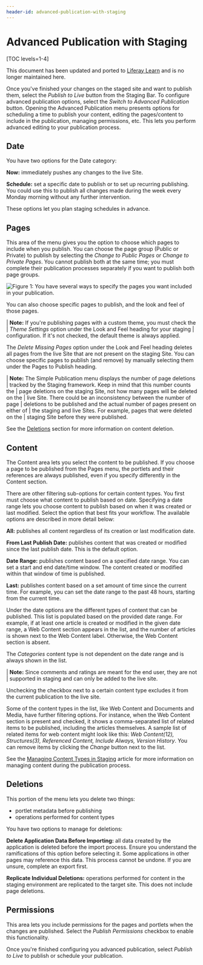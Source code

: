 ```yaml
---
header-id: advanced-publication-with-staging
---
```


# Advanced Publication with Staging

[TOC levels=1-4]

<aside class="alert alert-info">
  <span class="wysiwyg-color-blue120">This document has been updated and ported to <a href="https://learn.liferay.com/dxp/7.x/en/site-building/publishing-tools/staging.html">Liferay Learn</a> and is no longer maintained here.</span>
</aside>

Once you've finished your changes on the staged site and want to publish them,
select the *Publish to Live* button from the Staging Bar. To configure advanced
publication options, select the *Switch to Advanced Publication* button. Opening
the Advanced Publication menu presents options for scheduling a time to publish
your content, editing the pages/content to include in the publication, managing
permissions, etc. This lets you perform advanced editing to your publication
process.

## Date

You have two options for the Date category:

**Now:** immediately pushes any changes to the live Site.

**Schedule:** set a specific date to publish or to set up recurring publishing.
You could use this to publish all changes made during the week every Monday
morning without any further intervention.

These options let you plan staging schedules in advance.

## Pages

This area of the menu gives you the option to choose which pages to include when
you publish. You can choose the page group (Public or Private) to publish by
selecting the *Change to Public Pages* or *Change to Private Pages*. You cannot
publish both at the same time; you must complete their publication processes
separately if you want to publish both page groups.

![Figure 1: You have several ways to specify the pages you want included in your publication.](../../../../images/staging-advanced-publication.png)

You can also choose specific pages to publish, and the look and feel of those
pages.

| **Note:** If you're publishing pages with a custom theme, you must check the
| *Theme Settings* option under the Look and Feel heading for your staging
| configuration. If it's not checked, the default theme is always applied.

The *Delete Missing Pages* option under the Look and Feel heading deletes all
pages from the live Site that are not present on the staging Site. You can
choose specific pages to publish (and remove) by manually selecting them under
the Pages to Publish heading.

| **Note:** The Simple Publication menu displays the number of page deletions
| tracked by the Staging framework. Keep in mind that this number counts the
| page deletions on the staging Site, not how many pages will be deleted on the
| live Site. There could be an inconsistency between the number of page
| deletions to be published and the actual number of pages present on either of
| the staging and live Sites. For example, pages that were deleted on the
| staging Site before they were published.

See the [Deletions](#deletions) section for more information on content
deletion.

## Content

The Content area lets you select the content to be published. If you choose a
page to be published from the Pages menu, the portlets and their references are
always published, even if you specify differently in the Content section.

There are other filtering sub-options for certain content types. You first must
choose what content to publish based on date. Specifying a date range lets you
choose content to publish based on when it was created or last modified. Select
the option that best fits your workflow. The available options are described in
more detail below:

**All:** publishes all content regardless of its creation or last modification
date.

**From Last Publish Date:** publishes content that was created or modified since
the last publish date. This is the default option.

**Date Range:** publishes content based on a specified date range. You can set a
start and end date/time window. The content created or modified within that
window of time is published.

**Last:** publishes content based on a set amount of time since the current
time. For example, you can set the date range to the past 48 hours, starting
from the current time.

Under the date options are the different types of content that can be published.
This list is populated based on the provided date range. For example, if at
least one article is created or modified in the given date range, a Web Content
section appears in the list, and the number of articles is shown next to the Web
Content label. Otherwise, the Web Content section is absent.

The *Categories* content type is not dependent on the date range and is always
shown in the list.

| **Note:** Since comments and ratings are meant for the end user, they are not
| supported in staging and can only be added to the live site.

Unchecking the checkbox next to a certain content type excludes it from the
current publication to the live site.

Some of the content types in the list, like Web Content and Documents and Media,
have further filtering options. For instance, when the Web Content section is
present and checked, it shows a comma-separated list of related items to be
published, including the articles themselves. A sample list of related items for
web content might look like this: *Web Content(12), Structures(3), Referenced
Content, Include Always, Version History*. You can remove items by clicking the
*Change* button next to the list.

See the
[Managing Content Types in Staging](/docs/7-2/user/-/knowledge_base/u/managing-content-types-in-staging)
article for more information on managing content during the publication process.

## Deletions

This portion of the menu lets you delete two things: 

- portlet metadata before publishing
- operations performed for content types

You have two options to manage for deletions:

**Delete Application Data Before Importing:** all data created by the
application is deleted before the import process. Ensure you understand the
ramifications of this option before selecting it. Some applications in other
pages may reference this data. This process cannot be undone. If you are unsure,
complete an export first.

**Replicate Individual Deletions:** operations performed for content in the
staging environment are replicated to the target site. This does not include
page deletions.

## Permissions

This area lets you include permissions for the pages and portlets when the
changes are published. Select the *Publish Permissions* checkbox to enable this
functionality.

Once you're finished configuring you advanced publication, select *Publish to
Live* to publish or schedule your publication.
